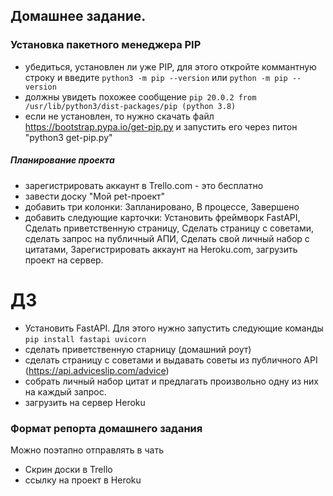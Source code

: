 ## Домашнее задание.

### Установка пакетного менеджера PIP

- убедиться, установлен ли уже PIP, для этого откройте коммантную строку и введите ```python3 -m pip --version``` или ```python -m pip --version```
- должны увидеть похожее сообщение ```pip 20.0.2 from /usr/lib/python3/dist-packages/pip (python 3.8)```
- если не установлен, то нужно скачать файл https://bootstrap.pypa.io/get-pip.py и запустить его через питон "python3 get-pip.py"



##### Планирование проекта
- зарегистрировать аккаунт в Trello.com - это бесплатно
- завести доску "Мой pet-проект"
- добавить три колонки: Запланировано, В процессе, Завершено
- добавить следующие карточки:
Установить фреймворк FastAPI, Сделать приветственную страницу, Сделать страницу с советами, сделать запрос на публичный АПИ, Сделать свой личный набор с цитатами, Зарегистрировать аккаунт на Heroku.com, загрузить проект на сервер.

# ДЗ
- Установить FastAPI. Для этого нужно запустить следующие команды ```pip install fastapi uvicorn```
- сделать приветственную старницу (домашний роут)
- сделать страницу с советами и выдавать советы из публичного API (https://api.adviceslip.com/advice)
- собрать личный набор цитат и предлагать произвольно одну из них на каждый запрос.
- загрузить на сервер Heroku


### Формат репорта домашнего задания
Можно поэтапно отправлять в чать
  - Скрин доски в Trello
  - ссылку на проект в Heroku

